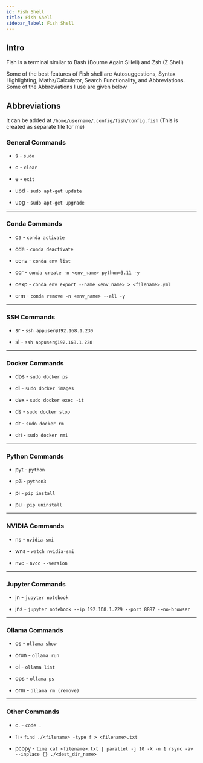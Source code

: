 ```yaml
---
id: Fish Shell
title: Fish Shell
sidebar_label: Fish Shell
---
```


## Intro

Fish is a terminal similar to Bash (Bourne Again SHell) and Zsh (Z Shell)

Some of the best features of Fish shell are Autosuggestions, Syntax Highlighting, Maths/Calculator, Search Functionality, and Abbreviations. Some of the Abbreviations I use are given below

## Abbreviations

It can be added at `/home/username/.config/fish/config.fish` (This is created as separate file for me)

### General Commands

* s - `sudo`

* c - `clear`

* e - `exit`

* upd - `sudo apt-get update`

* upg - `sudo apt-get upgrade`

---

### Conda Commands

* ca - `conda activate`

* cde - `conda deactivate`

* cenv - `conda env list`

* ccr - `conda create -n <env_name> python=3.11 -y`

* cexp - `conda env export --name <env_name> > <filename>.yml`

* crm - `conda remove -n <env_name> --all -y`

---

### SSH Commands

* sr - `ssh appuser@192.168.1.230`

* sl - `ssh appuser@192.168.1.228`

---

### Docker Commands

* dps - `sudo docker ps`

* di - `sudo docker images`

* dex - `sudo docker exec -it`

* ds - `sudo docker stop`

* dr - `sudo docker rm`

* dri - `sudo docker rmi`

---

### Python Commands

* pyt - `python`

* p3 - `python3`

* pi - `pip install`

* pu - `pip uninstall`


---

### NVIDIA Commands

* ns - `nvidia-smi`

* wns - `watch nvidia-smi`

* nvc - `nvcc --version`

---

### Jupyter Commands
* jn - `jupyter notebook`

* jns - `jupyter notebook --ip 192.168.1.229 --port 8887 --no-browser`

---

### Ollama Commands

* os - `ollama show`

* orun - `ollama run`

* ol - `ollama list`

* ops - `ollama ps`

* orm - `ollama rm (remove)`

---

### Other Commands

* c. - `code .`

* fi - `find ./<filename> -type f > <filename>.txt`

* pcopy - `time cat <filename>.txt | parallel -j 10 -X -n 1 rsync -av --inplace {} ./<dest_dir_name>`